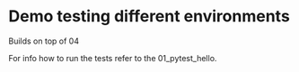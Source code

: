 # Demo testing different environments

Builds on top of 04

For info how to run the tests refer to the 01_pytest_hello.
